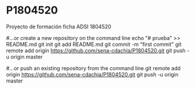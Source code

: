 # P1804520
Proyecto de formación ficha ADSI 1804520

#…or create a new repository on the command line
echo "# prueba" >> README.md
git init
git add README.md
git commit -m "first commit"
git remote add origin https://github.com/sena-cdachia/P1804520.git
git push -u origin master

#…or push an existing repository from the command line
git remote add origin https://github.com/sena-cdachia/P1804520.git
git push -u origin master
                
